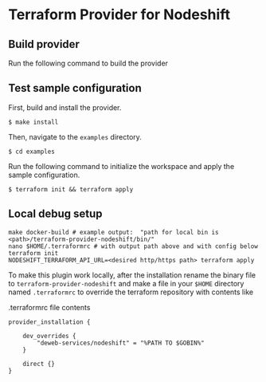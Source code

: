 # Terraform Provider for Nodeshift

## Build provider

Run the following command to build the provider

## Test sample configuration

First, build and install the provider.

```shell
$ make install
```

Then, navigate to the `examples` directory.

```shell
$ cd examples
```

Run the following command to initialize the workspace and apply the sample configuration.

```shell
$ terraform init && terraform apply
```

## Local debug setup

```shell
make docker-build # example output:  "path for local bin is <path>/terraform-provider-nodeshift/bin/"
nano $HOME/.terraformrc # with output path above and with config below
terraform init
NODESHIFT_TERRAFORM_API_URL=<desired http/https path> terraform apply
```

To make this plugin work locally, after the installation rename the binary file to
`terraform-provider-nodeshift` and make a file in your `$HOME` directory named `.terraformrc`
to override the terraform repository with contents like

.terraformrc file contents
```
provider_installation {

    dev_overrides {
        "deweb-services/nodeshift" = "%PATH TO $GOBIN%"
    }

    direct {}
}
```
